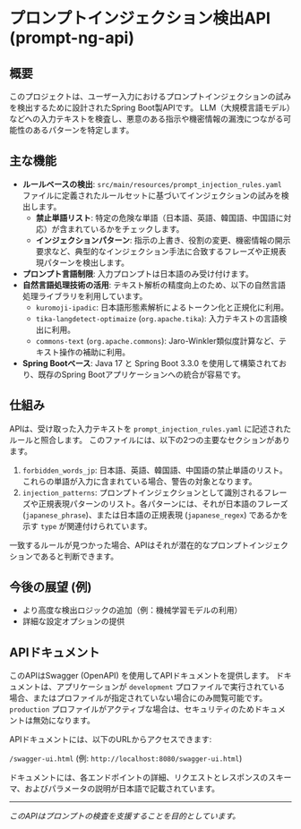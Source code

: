 # プロンプトインジェクション検出API (prompt-ng-api)

## 概要

このプロジェクトは、ユーザー入力におけるプロンプトインジェクションの試みを検出するために設計されたSpring Boot製APIです。
LLM（大規模言語モデル）などへの入力テキストを検査し、悪意のある指示や機密情報の漏洩につながる可能性のあるパターンを特定します。

## 主な機能

*   **ルールベースの検出**: `src/main/resources/prompt_injection_rules.yaml` ファイルに定義されたルールセットに基づいてインジェクションの試みを検出します。
    *   **禁止単語リスト**: 特定の危険な単語（日本語、英語、韓国語、中国語に対応）が含まれているかをチェックします。
    *   **インジェクションパターン**: 指示の上書き、役割の変更、機密情報の開示要求など、典型的なインジェクション手法に合致するフレーズや正規表現パターンを検出します。
*   **プロンプト言語制限**: 入力プロンプトは日本語のみ受け付けます。
*   **自然言語処理技術の活用**: テキスト解析の精度向上のため、以下の自然言語処理ライブラリを利用しています。
    *   `kuromoji-ipadic`: 日本語形態素解析によるトークン化と正規化に利用。
    *   `tika-langdetect-optimaize` (`org.apache.tika`): 入力テキストの言語検出に利用。
    *   `commons-text` (`org.apache.commons`): Jaro-Winkler類似度計算など、テキスト操作の補助に利用。
*   **Spring Bootベース**: Java 17 と Spring Boot 3.3.0 を使用して構築されており、既存のSpring Bootアプリケーションへの統合が容易です。

## 仕組み

APIは、受け取った入力テキストを `prompt_injection_rules.yaml` に記述されたルールと照合します。
このファイルには、以下の2つの主要なセクションがあります。

1.  `forbidden_words_jp`: 日本語、英語、韓国語、中国語の禁止単語のリスト。これらの単語が入力に含まれている場合、警告の対象となります。
2.  `injection_patterns`: プロンプトインジェクションとして識別されるフレーズや正規表現パターンのリスト。各パターンには、それが日本語のフレーズ (`japanese_phrase`)、または日本語の正規表現 (`japanese_regex`) であるかを示す `type` が関連付けられています。

一致するルールが見つかった場合、APIはそれが潜在的なプロンプトインジェクションであると判断できます。

## 今後の展望 (例)

*   より高度な検出ロジックの追加（例：機械学習モデルの利用）
*   詳細な設定オプションの提供

## APIドキュメント

このAPIはSwagger (OpenAPI) を使用してAPIドキュメントを提供します。
ドキュメントは、アプリケーションが `development` プロファイルで実行されている場合、またはプロファイルが指定されていない場合にのみ閲覧可能です。
`production` プロファイルがアクティブな場合は、セキュリティのためドキュメントは無効になります。

APIドキュメントには、以下のURLからアクセスできます:

`/swagger-ui.html` (例: `http://localhost:8080/swagger-ui.html`)

ドキュメントには、各エンドポイントの詳細、リクエストとレスポンスのスキーマ、およびパラメータの説明が日本語で記載されています。

---

*このAPIはプロンプトの検査を支援することを目的としています。*